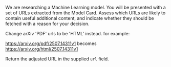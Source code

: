 We are researching a Machine Learning model. You will be presented with a set of URLs
extracted from the Model Card. Assess which URLs are likely to contain useful additional
content, and indicate whether they should be fetched with a reason for your decision. 

Change  arXiv 'PDF' urls to be 'HTML' instead. for example: 

https://arxiv.org/pdf/2507.14311v1 becomes https://arxiv.org/html/2507.14311v1 

Return the adjusted URL in the supplied `url` field.